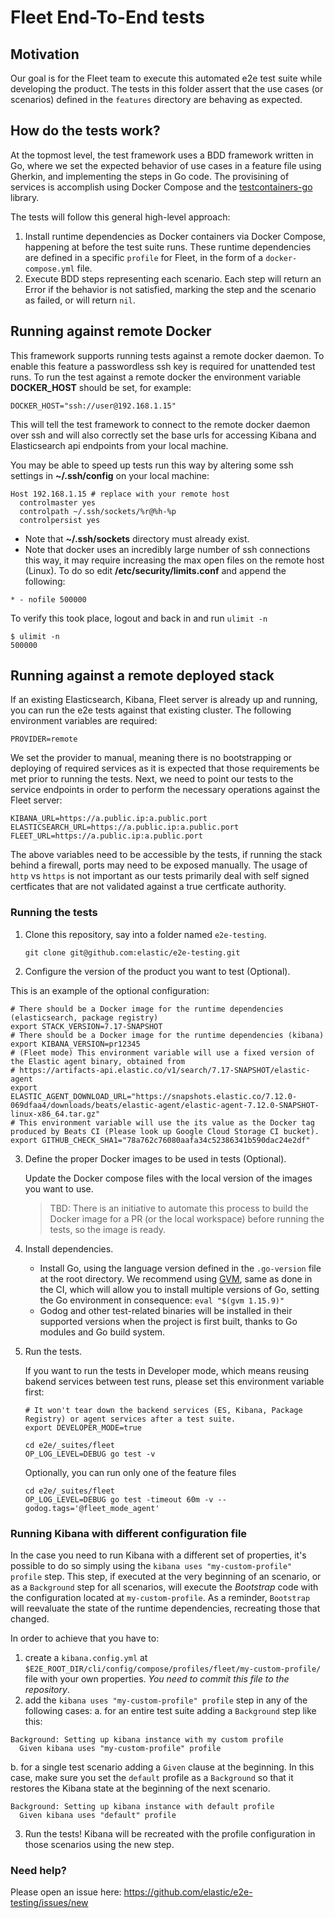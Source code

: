 # Fleet End-To-End tests

## Motivation

Our goal is for the Fleet team to execute this automated e2e test suite while developing the product. The tests in this folder assert that the use cases (or scenarios) defined in the `features` directory are behaving as expected.

## How do the tests work?

At the topmost level, the test framework uses a BDD framework written in Go, where we set
the expected behavior of use cases in a feature file using Gherkin, and implementing the steps in Go code.
The provisining of services is accomplish using Docker Compose and the [testcontainers-go](https://github.com/testcontainers/testcontainers-go) library.

The tests will follow this general high-level approach:

1. Install runtime dependencies as Docker containers via Docker Compose, happening at before the test suite runs. These runtime dependencies are defined in a specific `profile` for Fleet, in the form of a `docker-compose.yml` file.
1. Execute BDD steps representing each scenario. Each step will return an Error if the behavior is not satisfied, marking the step and the scenario as failed, or will return `nil`.

## Running against remote Docker

This framework supports running tests against a remote docker daemon. To enable this feature a passwordless ssh key is required for unattended test runs. To run the test against a remote docker the environment variable **DOCKER_HOST** should be set, for example:

```shell
DOCKER_HOST="ssh://user@192.168.1.15"
```

This will tell the test framework to connect to the remote docker daemon over ssh and will also correctly set the base urls for accessing Kibana and Elasticsearch api endpoints from your local machine.

You may be able to speed up tests run this way by altering some ssh settings in **~/.ssh/config** on your local machine:

```
Host 192.168.1.15 # replace with your remote host
  controlmaster yes
  controlpath ~/.ssh/sockets/%r@%h-%p
  controlpersist yes
```

- Note that **~/.ssh/sockets** directory must already exist.
- Note that docker uses an incredibly large number of ssh connections this way, it may require increasing the max open files on the remote host (Linux). To do so edit **/etc/security/limits.conf** and append the following:

```
* - nofile 500000
```

To verify this took place, logout and back in and run `ulimit -n`

```
$ ulimit -n
500000
```

## Running against a remote deployed stack

If an existing Elasticsearch, Kibana, Fleet server is already up and running, you can run the e2e tests against that existing cluster. The following environment variables are required:

```
PROVIDER=remote
```

We set the provider to manual, meaning there is no bootstrapping or deploying of required services as it is expected that those requirements be met prior to running the tests. Next, we need to point our tests to the service endpoints in order to perform the necessary operations against the Fleet server:

```
KIBANA_URL=https://a.public.ip:a.public.port
ELASTICSEARCH_URL=https://a.public.ip:a.public.port
FLEET_URL=https://a.public.ip:a.public.port
```

The above variables need to be accessible by the tests, if running the stack behind a firewall, ports may need to be exposed manually. The usage of `http` vs `https` is not important as our tests primarily deal with self signed certficates that are not validated against a true certficate authority.

### Running the tests

1. Clone this repository, say into a folder named `e2e-testing`.

   ``` shell
   git clone git@github.com:elastic/e2e-testing.git
   ```

2. Configure the version of the product you want to test (Optional).

This is an example of the optional configuration:

   ```shell
   # There should be a Docker image for the runtime dependencies (elasticsearch, package registry)
   export STACK_VERSION=7.17-SNAPSHOT
   # There should be a Docker image for the runtime dependencies (kibana)
   export KIBANA_VERSION=pr12345
   # (Fleet mode) This environment variable will use a fixed version of the Elastic agent binary, obtained from
   # https://artifacts-api.elastic.co/v1/search/7.17-SNAPSHOT/elastic-agent
   export ELASTIC_AGENT_DOWNLOAD_URL="https://snapshots.elastic.co/7.12.0-069dfaa4/downloads/beats/elastic-agent/elastic-agent-7.12.0-SNAPSHOT-linux-x86_64.tar.gz"
   # This environment variable will use the its value as the Docker tag produced by Beats CI (Please look up Google Cloud Storage CI bucket).
   export GITHUB_CHECK_SHA1="78a762c76080aafa34c52386341b590dac24e2df"
   ```

3. Define the proper Docker images to be used in tests (Optional).

    Update the Docker compose files with the local version of the images you want to use.

    >TBD: There is an initiative to automate this process to build the Docker image for a PR (or the local workspace) before running the tests, so the image is ready.

4. Install dependencies.

   - Install Go, using the language version defined in the `.go-version` file at the root directory. We recommend using [GVM](https://github.com/andrewkroh/gvm), same as done in the CI, which will allow you to install multiple versions of Go, setting the Go environment in consequence: `eval "$(gvm 1.15.9)"`
   - Godog and other test-related binaries will be installed in their supported versions when the project is first built, thanks to Go modules and Go build system.

5. Run the tests.

   If you want to run the tests in Developer mode, which means reusing bakend services between test runs, please set this environment variable first:

   ```shell
   # It won't tear down the backend services (ES, Kibana, Package Registry) or agent services after a test suite.
   export DEVELOPER_MODE=true
   ```

   ```shell
   cd e2e/_suites/fleet
   OP_LOG_LEVEL=DEBUG go test -v
   ```

   Optionally, you can run only one of the feature files
   ```shell
   cd e2e/_suites/fleet
   OP_LOG_LEVEL=DEBUG go test -timeout 60m -v --godog.tags='@fleet_mode_agent'
   ```

### Running Kibana with different configuration file
In the case you need to run Kibana with a different set of properties, it's possible to do so simply using the `kibana uses "my-custom-profile" profile` step. This step, if executed at the very beginning of an scenario, or as a `Background` step for all scenarios, will execute the _Bootstrap_ code with the configuration located at `my-custom-profile`. As a reminder, `Bootstrap` will reevaluate the state of the runtime dependencies, recreating those that changed.

In order to achieve that you have to:

1. create a `kibana.config.yml` at `$E2E_ROOT_DIR/cli/config/compose/profiles/fleet/my-custom-profile/` file with your own properties. _You need to commit this file to the repository_.
2. add the `kibana uses "my-custom-profile" profile` step in any of the following cases:
   a. for an entire test suite adding a `Background` step like this:
```gherkin
Background: Setting up kibana instance with my custom profile
  Given kibana uses "my-custom-profile" profile
```

   b. for a single test scenario adding a `Given` clause at the beginning. In this case, make sure you set the `default` profile as a `Background` so that it restores the Kibana state at the beginning of the next scenario.
```gherkin
Background: Setting up kibana instance with default profile
  Given kibana uses "default" profile
```
3. Run the tests! Kibana will be recreated with the profile configuration in those scenarios using the new step.

### Need help?

Please open an issue here: https://github.com/elastic/e2e-testing/issues/new
